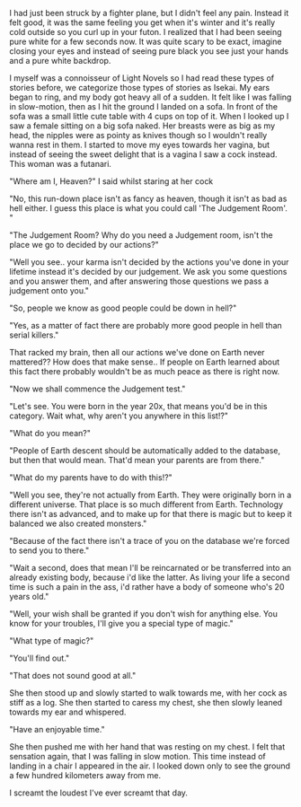 I had just been struck by a fighter plane, but I didn't feel any pain. Instead it felt good, it was the same feeling you get when it's winter and it's really cold outside so you curl up in your futon. I realized that I had been seeing pure white for a few seconds now. It was quite scary to be exact, imagine closing your eyes and instead of seeing pure black you see just your hands and a pure white backdrop.

I myself was a connoisseur of Light Novels so I had read these types of stories before, we categorize those types of stories as Isekai. My ears began to ring, and my body got heavy all of a sudden. It felt like I was falling in slow-motion, then as I hit the ground I landed on a sofa. In front of the sofa was a small little cute table with 4 cups on top of it. When I looked up I saw a female sitting on a big sofa naked. Her breasts were as big as my head, the nipples were as pointy as knives though so I wouldn't really wanna rest in them. I started to move my eyes towards her vagina, but instead of seeing the sweet delight that is a vagina I saw a cock instead. This woman was a futanari.

"Where am I, Heaven?" I said whilst staring at her cock

"No, this run-down place isn't as fancy as heaven, though it isn't as bad as hell either. I guess this place is what you could call 'The Judgement Room'. "

"The Judgement Room? Why do you need a Judgement room, isn't the place we go to decided by our actions?"

"Well you see.. your karma isn't decided by the actions you've done in your lifetime instead it's decided by our judgement. We ask you some questions and you answer them, and after answering those questions we pass a judgement onto you."

"So, people we know as good people could be down in hell?"

"Yes, as a matter of fact there are probably more good people in hell than serial killers."

That racked my brain, then all our actions we've done on Earth never mattered?? How does that make sense.. If people on Earth learned about this fact there probably wouldn't be as much peace as there is right now.

"Now we shall commence the Judgement test."

"Let's see. You were born in the year 20x, that means you'd be in this category. Wait what, why aren't you anywhere in this list!?"

"What do you mean?"

"People of Earth descent should be automatically added to the database, but then that would mean. That'd mean your parents are from there."

"What do my parents have to do with this!?"

"Well you see, they're not actually from Earth. They were originally born in a different universe. That place is so much different from Earth. Technology there isn't as advanced, and to make up for that there is magic but to keep it balanced we also created monsters."

"Because of the fact there isn't a trace of you on the database we're forced to send you to there."

"Wait a second, does that mean I'll be reincarnated or be transferred into an already existing body, because i'd like the latter. As living your life a second time is such a pain in the ass, i'd rather have a body of someone who's 20 years old."

"Well, your wish shall be granted if you don't wish for anything else. You know for your troubles, I'll give you a special type of magic."

"What type of magic?"

"You'll find out."

"That does not sound good at all."

She then stood up and slowly started to walk towards me, with her cock as stiff as a log. She then started to caress my chest, she then slowly leaned towards my ear and whispered.

"Have an enjoyable time."

She then pushed me with her hand that was resting on my chest. I felt that sensation again, that I was falling in slow motion. This time instead of landing in a chair I appeared in the air. I looked down only to see the ground a few hundred kilometers away from me.

I screamt the loudest I've ever screamt that day. 